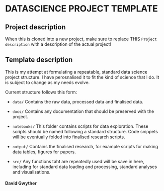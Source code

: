 # DATASCIENCE PROJECT TEMPLATE
## Project description
When this is cloned into a new project, make sure to replace THIS `Project description` with a description of the actual project!

## Template description
This is my attempt at formulating a repeatable, standard data science project structure. I have perosnalised it to fit the kind of science that I do. It is subject to change as my needs evolve.

Current structure follows this form:

- `data/`
Contains the raw data, processed data and finalised data.

- `docs/`
Contains any documentation that should be preserved with the project.

- `notebooks/`
This folder contains scripts for data exploration. These scripts should be named following a standard structure. Code snippets will be eventually folded into finalised research scripts.

- `output/`
Contains the finalised research, for example scripts for making data tables, figures for papers. 

- `src/`
Any functions taht are repeatedly used will be save in here, including for standard data loading and processing, standard analyses and visualisations.

#### David Gwyther
